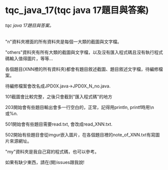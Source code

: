 # tqc_java_17(tqc java 17題目與答案)
<h6>tqc java 17題目與答案。</h6><p>
"n"資料夾裡面的所有資料夾是每個一大類的截圖與文字檔。<p>
"others"資料夾有所有大類的截圖與文字檔，以及沒有匯入程式碼且沒有執行程式碼輸入值得圖片，等等...<p>
各個題目(XNN裡的所有資料夾)都會有題目敘述截圖、題目敘述文字檔，待編修檔案。<p>
待編修檔案會改名成JPD0X.java->JPD0X_N_no.java.<p>
101截圖會比較完整，之後只會截到"匯入程式碼"的地方<p>
203開始會有些題目輸出會多一行空白的，正常，記得用println, printf時用\n或%n.<p>
501開始會有些題目需要read.txt, 會改成read_XNN.txt.<p>
502開始有些題目會從imgur嵌入圖片，在各個題目裡的note_of_XNN.txt有寫圖片來源網址。<p>
"my"資料夾是我自己寫的程式碼，也可以參考。<p>
如果有缺少東西，請在(開)issues跟我說!
